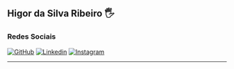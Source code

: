 ## Higor da Silva Ribeiro 🖐️ 

###  Redes Sociais
[![ GitHub ](https://img.shields.io/badge/GitHub-100000?style=for-the-badge&logo=github&logoColor=white)](https://github.com/ribeirohigor)
[![ Linkedin ](https://img.shields.io/badge/LinkedIn-0077B5?style=for-the-badge&logo=linkedin&logoColor=white)](https://www.linkedin.com/in/higor-ribeiro-252438226/)
[![ Instagram ]( https://img.shields.io/badge/Instagram-E4405F?style=for-the-badge&logo=instagram&logoColor=white)](https://www.instagram.com/_ribeirohigor/)
***
